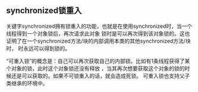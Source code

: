 ## synchronized锁重入

关键字synchronized拥有锁重入的功能，也就是在使用synchronized时，当一个线程得到一个对象锁后，再次请求此对象
锁时是可以再次得到该对象锁的。这也证明了在一个synchronized方法/块的内部调用本类的其他synchronized方法/块时，
时永远可以得到锁的。

“可重入锁”的概念是：自己可以再次获取自己的内部锁。比如有1条线程获得了某个对象的锁，此时这个对象锁还没有释放
，当其再次想要获取这个对象的锁的时候还是可以获取的。如果不可锁重入的话，就会造成死锁。
可重入锁也支持父子类继承的环境中。